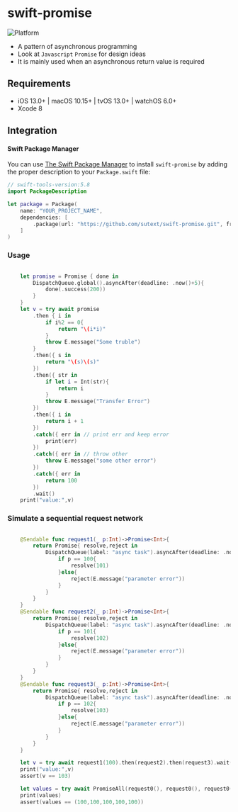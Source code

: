 # swift-promise
![Platform](https://img.shields.io/badge/platforms-iOS%2013.0%20%7C%20macOS%2010.15%20%7C%20tvOS%2013.0%20%7C%20watchOS%206.0-F28D00.svg)
- A pattern of asynchronous programming
- Look at `Javascript` `Promise`  for design ideas
- It is mainly used when an asynchronous return value is required

## Requirements

- iOS 13.0+ | macOS 10.15+ | tvOS 13.0+ | watchOS 6.0+
- Xcode 8

## Integration

#### Swift Package Manager

You can use [The Swift Package Manager](https://swift.org/package-manager) to install `swift-promise` by adding the proper description to your `Package.swift` file:

```swift
// swift-tools-version:5.8
import PackageDescription

let package = Package(
    name: "YOUR_PROJECT_NAME",
    dependencies: [
        .package(url: "https://github.com/sutext/swift-promise.git", from: "2.1.0"),
    ]
)
```

### Usage

```swift

    let promise = Promise { done in
        DispatchQueue.global().asyncAfter(deadline: .now()+5){
            done(.success(200))
        }
    }
    let v = try await promise
        .then { i in
            if i%2 == 0{
                return "\(i*i)"
            }
            throw E.message("Some truble")
        }
        .then({ s in
            return "\(s)\(s)"
        })
        .then({ str in
            if let i = Int(str){
                return i
            }
            throw E.message("Transfer Error")
        })
        .then({ i in
            return i + 1
        })
        .catch({ err in // print err and keep error
            print(err)
        })
        .catch({ err in // throw other
            throw E.message("some other error")
        })
        .catch({ err in
            return 100
        })
        .wait()
    print("value:",v)

```

### Simulate a sequential request network

```swift 

    @Sendable func request1(_ p:Int)->Promise<Int>{
        return Promise{ resolve,reject in
            DispatchQueue(label: "async task").asyncAfter(deadline: .now()+1){
                if p == 100{
                    resolve(101)
                }else{
                    reject(E.message("parameter error"))
                }
            }
        }
    }
    @Sendable func request2(_ p:Int)->Promise<Int>{
        return Promise{ resolve,reject in
            DispatchQueue(label: "async task").asyncAfter(deadline: .now()+2){
                if p == 101{
                    resolve(102)
                }else{
                    reject(E.message("parameter error"))
                }
            }
        }
    }
    @Sendable func request3(_ p:Int)->Promise<Int>{
        return Promise{ resolve,reject in
            DispatchQueue(label: "async task").asyncAfter(deadline: .now()+3){
                if p == 102{
                    resolve(103)
                }else{
                    reject(E.message("parameter error"))
                }
            }
        }
    }

    let v = try await request1(100).then(request2).then(request3).wait()
    print("value:",v)
    assert(v == 103)

    let values = try await PromiseAll(request0(), request0(), request0(), request0(), request0(),queue: .main).wait()
    print(values)
    assert(values == (100,100,100,100,100))

```
